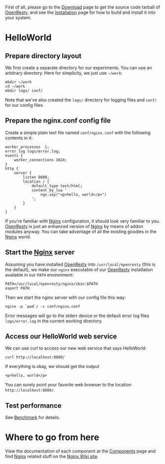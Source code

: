 <!---
    @title         Getting Started
    @creator       Yichun Zhang
    @created       2011-06-20 11:39 GMT
    @modifier      Yichun Zhang
    @modifier_link yichun-zhang
    @modified      2013-08-24 19:42 GMT
    @changes       30
--->

First of all, please go to the [Download](download.html) page to get the source
code tarball of [OpenResty](openresty.html), and see the [Installation](installation.html) page
for how to build and install it into your system.


# HelloWorld

## Prepare directory layout
We first create a separate directory for our experiments. You can use an arbitrary
directory. Here for simplicity, we just use `~/work`:

```
mkdir ~/work
cd ~/work
mkdir logs/ conf/
```

Note that we've also created the `logs/` directory for logging files and `conf/` for
our config files.

## Prepare the nginx.conf config file
Create a simple plain text file named `conf/nginx.conf` with the following contents
in it:

```
worker_processes  1;
error_log logs/error.log;
events {
    worker_connections 1024;
}
http {
    server {
        listen 8080;
        location / {
            default_type text/html;
            content_by_lua '
                ngx.say("<p>hello, world</p>")
            ';
        }
    }
}
```

If you're familiar with [Nginx](nginx.html) configuration, it should look very
familiar to you. [OpenResty](openresty.html) is just an enhanced version of
[Nginx](nginx.html) by means of addon modules anyway. You can take advantage
of all the existing goodies in the [Nginx](nginx.html) world.

## Start the [Nginx](nginx.html) server
Assuming you have installed [OpenResty](openresty.html) into `/usr/local/openresty` (this
is the default), we make our `nginx` executable of our [OpenResty](openresty.html) installation
available in our `PATH` environment:

```
PATH=/usr/local/openresty/nginx/sbin:$PATH
export PATH
```

Then we start the nginx server with our config file this way:

```
nginx -p `pwd`/ -c conf/nginx.conf
```

Error messages will go to the stderr device or the default error log files `logs/error.log` in
the current working directory.

## Access our HelloWorld web service
We can use curl to access our new web service that says HelloWorld:

```
curl http://localhost:8080/
```

If everything is okay, we should get the output

```
<p>hello, world</p>
```

You can surely point your favorite web browser to the location `http://localhost:8080/`.

## Test performance
See [Benchmark](benchmark.html) for details.


# Where to go from here

View the documentation of each component at the [Components](components.html) page
and find [Nginx](nginx.html) related stuff on the [Nginx Wiki site](http://wiki.nginx.org/).
